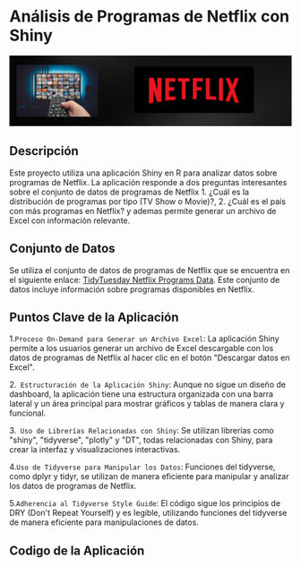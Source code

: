 # Análisis de Programas de Netflix con Shiny
![Imagen](https://github.com/mariangigena/R-Shiny-Netflix/blob/main/Banner%20para%20github.png)



## Descripción

Este proyecto utiliza una aplicación Shiny en R para analizar datos sobre programas de Netflix. La aplicación responde a dos preguntas interesantes sobre el conjunto de datos de programas de Netflix  1. ¿Cuál es la distribución de programas por tipo (TV Show o Movie)?,
2. ¿Cuál es el país con más programas en Netflix? y ademas permite generar un archivo de Excel con información relevante.

## Conjunto de Datos

Se utiliza el conjunto de datos de programas de Netflix que se encuentra en el siguiente enlace: [TidyTuesday Netflix Programs Data](https://github.com/rfordatascience/tidytuesday/tree/master/data/2021/2021-04-20). Este conjunto de datos incluye información sobre programas disponibles en Netflix.

## Puntos Clave de la Aplicación

1.`Proceso On-Demand para Generar un Archivo Excel`: La aplicación Shiny permite a los usuarios generar un archivo de Excel descargable con los datos de programas de Netflix al hacer clic en el botón "Descargar datos en Excel".

2.` Estructuración de la Aplicación Shiny`: Aunque no sigue un diseño de dashboard, la aplicación tiene una estructura organizada con una barra lateral y un área principal para mostrar gráficos y tablas de manera clara y funcional.

3.` Uso de Librerías Relacionadas con Shiny`: Se utilizan librerías como "shiny", "tidyverse", "plotly" y "DT", todas relacionadas con Shiny, para crear la interfaz y visualizaciones interactivas.

4.`Uso de Tidyverse para Manipular los Datos`: Funciones del tidyverse, como dplyr y tidyr, se utilizan de manera eficiente para manipular y analizar los datos de programas de Netflix.

5.`Adherencia al Tidyverse Style Guide`: El código sigue los principios de DRY (Don't Repeat Yourself) y es legible, utilizando funciones del tidyverse de manera eficiente para manipulaciones de datos.


## Codigo de la Aplicación





